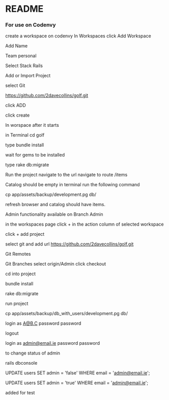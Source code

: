 # README
###  For use on Codenvy

create a workspace on codenvy
In Workspaces click Add Workspace

Add Name

Team personal

Select Stack Rails

Add or Import Project

select Git

https://github.com/2davecollins/golf.git

click ADD

click create

In worspace after it starts

in Terminal cd golf

type bundle install

wait for gems to be installed

type rake db:migrate

Run the project navigate to the url
navigate to route /items

Catalog should be empty
in terminal run the following command

cp app/assets/backup/development.pg db/

refresh browser and catalog should have items.

Admin functionality available on Branch Admin

in the workspaces page click + in the action column of selected workspace

click + add project

select git and add url https://github.com/2davecollins/golf.git

Git Remotes

Git Branches select origin/Admin
click checkout


cd into project

bundle install

rake db:migrate

run project

cp app/assets/backup/db_with_users/development.pg db/

login as A@B.C password password

logout

login as admin@email.ie password password

to change status of admin

rails dbconsole

UPDATE users SET admin = 'false' WHERE email = 'admin@email.ie';

UPDATE users SET admin = 'true' WHERE email = 'admin@email.ie';

added for test